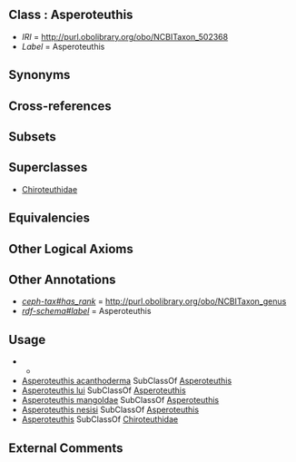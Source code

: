 
## Class : Asperoteuthis

 * *IRI* = http://purl.obolibrary.org/obo/NCBITaxon_502368
 * *Label* = Asperoteuthis

## Synonyms


## Cross-references


## Subsets


## Superclasses

 * [Chiroteuthidae](../../NCBITaxon/94/NCBITaxon_61694.md)

## Equivalencies


## Other Logical Axioms


## Other Annotations

 * *[ceph-tax#has_rank](../../ceph-tax#has/nk/ceph-tax#has_rank.md)* = http://purl.obolibrary.org/obo/NCBITaxon_genus
 * *[rdf-schema#label](../../el/rdf-schema#label.md)* = Asperoteuthis

## Usage

 * -
 * [Asperoteuthis acanthoderma](../../NCBITaxon/73/NCBITaxon_502373.md) SubClassOf [Asperoteuthis](../../NCBITaxon/68/NCBITaxon_502368.md)
 * [Asperoteuthis lui](../../NCBITaxon/77/NCBITaxon_502377.md) SubClassOf [Asperoteuthis](../../NCBITaxon/68/NCBITaxon_502368.md)
 * [Asperoteuthis mangoldae](../../NCBITaxon/75/NCBITaxon_502375.md) SubClassOf [Asperoteuthis](../../NCBITaxon/68/NCBITaxon_502368.md)
 * [Asperoteuthis nesisi](../../NCBITaxon/69/NCBITaxon_502369.md) SubClassOf [Asperoteuthis](../../NCBITaxon/68/NCBITaxon_502368.md)
 * [Asperoteuthis](../../NCBITaxon/68/NCBITaxon_502368.md) SubClassOf [Chiroteuthidae](../../NCBITaxon/94/NCBITaxon_61694.md)

## External Comments

